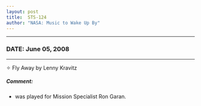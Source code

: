 ```yaml
---
layout: post
title:  STS-124
author: "NASA: Music to Wake Up By"
---
```


----
### DATE: June 05, 2008
----
✧ Fly Away by Lenny Kravitz

##### Comment:
* was played for Mission Specialist Ron Garan.
